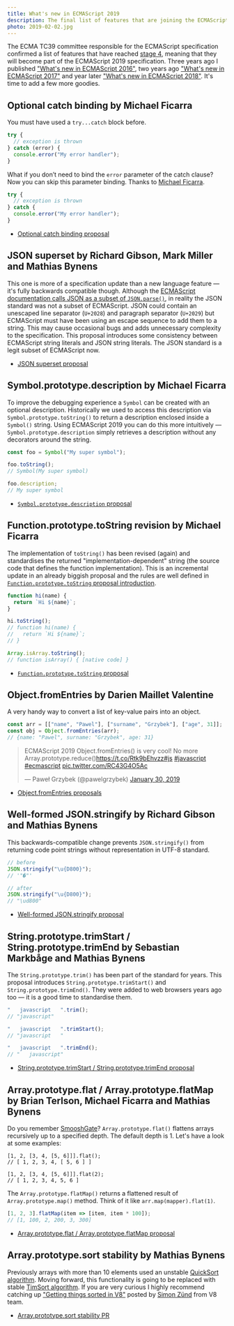 ```yaml
---
title: What's new in ECMAScript 2019
description: The final list of features that are joining the ECMAScript specification this year is ready. Here's a quick summary and look at some practical examples.
photo: 2019-02-02.jpg
---
```


The ECMA TC39 committee responsible for the ECMAScript specification confirmed a list of features that have reached [stage 4](https://tc39.github.io/process-document/), meaning that they will become part of the ECMAScript 2019 specification. Three years ago I published ["What's new in ECMAScript 2016"](https://pawelgrzybek.com/whats-new-in-ecmascript-2016-es7/), two years ago ["What's new in ECMAScript 2017"](https://pawelgrzybek.com/whats-new-in-ecmascript-2017/) and year later ["What's new in ECMAScript 2018"](https://pawelgrzybek.com/whats-new-in-ecmascript-2018/). It's time to add a few more goodies.

## Optional catch binding by Michael Ficarra

You must have used a `try...catch` block before.

```js
try {
  // exception is thrown
} catch (error) {
  console.error("My error handler");
}
```

What if you don’t need to bind the `error` parameter of the catch clause? Now you can skip this parameter binding. Thanks to [Michael Ficarra](https://twitter.com/smooshMap).

```js
try {
  // exception is thrown
} catch {
  console.error("My error handler");
}
```

- [Optional catch binding proposal](https://github.com/tc39/proposal-optional-catch-binding)

## JSON superset by Richard Gibson, Mark Miller and Mathias Bynens

This one is more of a specification update than a new language feature — it's fully backwards compatible though. Although the [ECMAScript documentation calls JSON as a subset of `JSON.parse()`](https://tc39.github.io/ecma262/#sec-json.parse), in reality the JSON standard was not a subset of ECMAScript. JSON could contain an unescaped line separator (`U+2028`) and paragraph separator (`U+2029`) but ECMAScript must have been using an escape sequence to add them to a string. This may cause occasional bugs and adds unnecessary complexity to the specification. This proposal introduces some consistency between ECMAScript string literals and JSON string literals. The JSON standard is a legit subset of ECMAScript now.

- [JSON superset proposal](https://github.com/tc39/proposal-json-superset)

## Symbol.prototype.description by Michael Ficarra

To improve the debugging experience a `Symbol` can be created with an optional description. Historically we used to access this description via `Symbol.prototype.toString()` to return a description enclosed inside a `Symbol()` string. Using ECMAScript 2019 you can do this more intuitively — `Symbol.prototype.description` simply retrieves a description without any decorators around the string.

```js
const foo = Symbol("My super symbol");

foo.toString();
// Symbol(My super symbol)

foo.description;
// My super symbol
```

- [`Symbol.prototype.description` proposal](https://github.com/tc39/proposal-Symbol-description)

## Function.prototype.toString revision by Michael Ficarra

The implementation of `toString()` has been revised (again) and standardises the returned "implementation-dependent" string (the source code that defines the function implementation). This is an incremental update in an already biggish proposal and the rules are well defined in [`Function.prototype.toString` proposal introduction](http://tc39.github.io/Function-prototype-toString-revision/).

```js
function hi(name) {
  return `Hi ${name}`;
}

hi.toString();
// function hi(name) {
//   return `Hi ${name}`;
// }
```

```js
Array.isArray.toString();
// function isArray() { [native code] }
```

- [`Function.prototype.toString` proposal](http://tc39.github.io/Function-prototype-toString-revision/)

## Object.fromEntries by Darien Maillet Valentine

A very handy way to convert a list of key-value pairs into an object.

```js
const arr = [["name", "Pawel"], ["surname", "Grzybek"], ["age", 31]];
const obj = Object.fromEntries(arr);
// {name: "Pawel", surname: "Grzybek", age: 31}
```

<blockquote class="twitter-tweet"><p lang="en" dir="ltr">ECMAScript 2019 Object.fromEntries() is very cool! No more Array.prototype.reduce()<a href="https://t.co/Rtk9bEhvzz">https://t.co/Rtk9bEhvzz</a><a href="https://twitter.com/hashtag/js?src=hash&amp;ref_src=twsrc%5Etfw">#js</a> <a href="https://twitter.com/hashtag/javascript?src=hash&amp;ref_src=twsrc%5Etfw">#javascript</a> <a href="https://twitter.com/hashtag/ecmascript?src=hash&amp;ref_src=twsrc%5Etfw">#ecmascript</a> <a href="https://t.co/RC43G4O5Ac">pic.twitter.com/RC43G4O5Ac</a></p>&mdash; Paweł Grzybek (@pawelgrzybek) <a href="https://twitter.com/pawelgrzybek/status/1090551539058511873?ref_src=twsrc%5Etfw">January 30, 2019</a></blockquote> <script async src="https://platform.twitter.com/widgets.js" charset="utf-8"></script>

- [Object.fromEntries proposals](https://github.com/tc39/proposal-object-from-entries)

## Well-formed JSON.stringify by Richard Gibson and Mathias Bynens

This backwards-compatible change prevents `JSON.stringify()` from returning code point strings without representation in UTF-8 standard.

```js
// before
JSON.stringify("\u{D800}");
// '"�"'

// after
JSON.stringify("\u{D800}");
// "\ud800"
```

- [Well-formed JSON.stringify proposal](https://github.com/tc39/proposal-well-formed-stringify)

## String.prototype.trimStart / String.prototype.trimEnd by Sebastian Markbåge and Mathias Bynens

The `String.prototype.trim()` has been part of the standard for years. This proposal introduces `String.prototype.trimStart()` and `String.prototype.trimEnd()`. They were added to web browsers years ago too — it is a good time to standardise them.

```js
"   javascript   ".trim();
// "javascript"

"   javascript   ".trimStart();
// "javascript   "

"   javascript   ".trimEnd();
// "   javascript"
```

- [String.prototype.trimStart / String.prototype.trimEnd proposal](https://github.com/tc39/proposal-string-left-right-trim)

## Array.prototype.flat / Array.prototype.flatMap by Brian Terlson, Michael Ficarra and Mathias Bynens

Do you remember [SmooshGate](https://developers.google.com/web/updates/2018/03/smooshgate)? `Array.prototype.flat()` flattens arrays recursively up to a specified depth. The default depth is 1. Let's have a look at some examples:

```
[1, 2, [3, 4, [5, 6]]].flat();
// [ 1, 2, 3, 4, [ 5, 6 ] ]

[1, 2, [3, 4, [5, 6]]].flat(2);
// [ 1, 2, 3, 4, 5, 6 ]
```

The `Array.prototype.flatMap()` returns a flattened result of `Array.prototype.map()` method. Think of it like `arr.map(mapper).flat(1)`.

```js
[1, 2, 3].flatMap(item => [item, item * 100]);
// [1, 100, 2, 200, 3, 300]
```

- [Array.prototype.flat / Array.prototype.flatMap proposal](https://github.com/tc39/proposal-flatMap)

## Array.prototype.sort stability by Mathias Bynens

Previously arrays with more than 10 elements used an unstable [QuickSort algorithm](https://en.wikipedia.org/wiki/Quicksort). Moving forward, this functionality is going to be replaced with stable [TimSort algorithm](https://en.wikipedia.org/wiki/Timsort). If you are very curious I highly recommend catching up ["Getting things sorted in V8"](https://v8.dev/blog/array-sort) posted by [Simon Zünd](https://twitter.com/nimODota) from V8 team.

- [Array.prototype.sort stability PR](https://github.com/tc39/ecma262/pull/1340)
